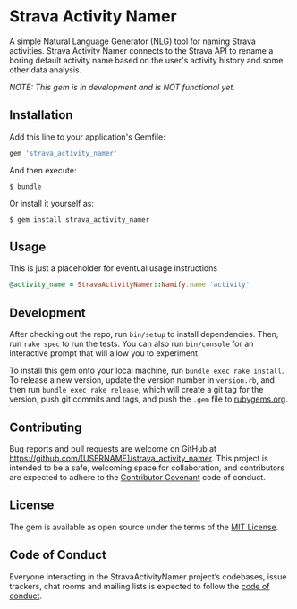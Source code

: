 # Strava Activity Namer

A simple Natural Language Generator (NLG) tool for naming Strava activities. Strava Activity Namer connects to the Strava API to rename a boring default activity name based on the user's activity history and some other data analysis.

_NOTE: This gem is in development and is NOT functional yet._

## Installation

Add this line to your application's Gemfile:

```ruby
gem 'strava_activity_namer'
```

And then execute:

    $ bundle

Or install it yourself as:

    $ gem install strava_activity_namer

## Usage

This is just a placeholder for eventual usage instructions
```ruby
@activity_name = StravaActivityNamer::Namify.name 'activity'
```

## Development

After checking out the repo, run `bin/setup` to install dependencies. Then, run `rake spec` to run the tests. You can also run `bin/console` for an interactive prompt that will allow you to experiment.

To install this gem onto your local machine, run `bundle exec rake install`. To release a new version, update the version number in `version.rb`, and then run `bundle exec rake release`, which will create a git tag for the version, push git commits and tags, and push the `.gem` file to [rubygems.org](https://rubygems.org).

## Contributing

Bug reports and pull requests are welcome on GitHub at https://github.com/[USERNAME]/strava_activity_namer. This project is intended to be a safe, welcoming space for collaboration, and contributors are expected to adhere to the [Contributor Covenant](http://contributor-covenant.org) code of conduct.

## License

The gem is available as open source under the terms of the [MIT License](https://opensource.org/licenses/MIT).

## Code of Conduct

Everyone interacting in the StravaActivityNamer project’s codebases, issue trackers, chat rooms and mailing lists is expected to follow the [code of conduct](https://github.com/[USERNAME]/strava_activity_namer/blob/master/CODE_OF_CONDUCT.md).
